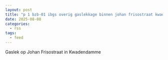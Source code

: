 ```yaml
---
layout: post
title: "p 1 bzb-01 ibgs overig gaslekkage binnen johan frisostraat kwadendamme 194739 194995"
date: 2025-08-08
categories: 
  - rss
tags: 
  - feed
---
```


Gaslek op Johan Frisostraat in Kwadendamme
